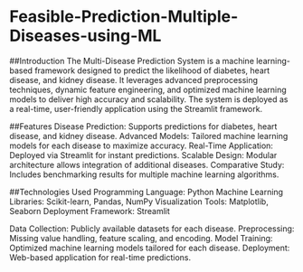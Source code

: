 # Feasible-Prediction-Multiple-Diseases-using-ML
##Introduction
The Multi-Disease Prediction System is a machine learning-based framework designed to predict the likelihood of diabetes, heart disease, and kidney disease. It leverages advanced preprocessing techniques, dynamic feature engineering, and optimized machine learning models to deliver high accuracy and scalability. The system is deployed as a real-time, user-friendly application using the Streamlit framework.

##Features
Disease Prediction: Supports predictions for diabetes, heart disease, and kidney disease.
Advanced Models: Tailored machine learning models for each disease to maximize accuracy.
Real-Time Application: Deployed via Streamlit for instant predictions.
Scalable Design: Modular architecture allows integration of additional diseases.
Comparative Study: Includes benchmarking results for multiple machine learning algorithms.

##Technologies Used
Programming Language: Python
Machine Learning Libraries: Scikit-learn, Pandas, NumPy
Visualization Tools: Matplotlib, Seaborn
Deployment Framework: Streamlit

Data Collection: Publicly available datasets for each disease.
Preprocessing: Missing value handling, feature scaling, and encoding.
Model Training: Optimized machine learning models tailored for each disease.
Deployment: Web-based application for real-time predictions.
